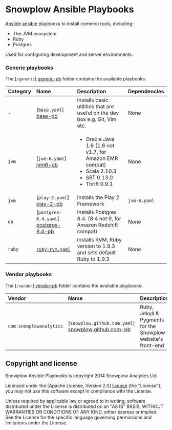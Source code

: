 # Snowplow Ansible Playbooks

[Ansible] [ansible] playbooks to install common tools, including:

* The JVM ecosystem
* Ruby
* Postgres

Used for configuring development and server environments.

### Generic playbooks

The [`/generic`] [generic-pb] folder contains the available playbooks:

| Category   | Name                                | Description                                                                      | Dependencies |
|:-----------|:------------------------------------|:---------------------------------------------------------------------------------|:-------------|
| -          | [`base.yaml`] [base-pb]             | Installs basic utilities that are useful on the dev box e.g. Git, Vim etc.       | None         |
| `jvm`      | [`jvm-6.yaml`] [jvm6-pb]            | <ul><li>Oracle Java 1.6 (1.6 not v1.7, for Amazon EMR compat)</li><li>Scala 2.10.3</li><li>SBT 0.13.0</li><li>Thrift 0.9.1</li></ul> | None         |
| `jvm`      | [`play-2.yaml`] [play-2-pb]         | Installs the Play 2 Framework                                                    | `jvm-6.yaml` |
| `db`       | [`postgres-8.4.yaml`] [postgres-8.4-pb] | Installs Postgres 8.4. (8.4 not 9, for Amazon Redshift compat)         | None         |
| `ruby`     | [`ruby-rvm.yaml`][ruby-rvm-pb]      | Installs RVM, Ruby version to 1.9.3 and sets default Ruby to 1.9.3               | None         |

### Vendor playbooks

The [`/vendor`] [vendor-pb] folder contains the available playbooks:

| Vendor                  | Name                                                  | Description                                                  | Dependencies |
|:------------------------|:------------------------------------------------------|:-------------------------------------------------------------|:-------------|
| `com.snowplowanalytics` | [`snowplow.github.com.yaml`] [snowplow.github.com-pb] | Ruby, Jekyll & Pygments for the Snowplow website's front-end | `ruby`       |

## Copyright and license

Snowplow Ansible Playbooks is copyright 2014 Snowplow Analytics Ltd.

Licensed under the [Apache License, Version 2.0] [license] (the "License");
you may not use this software except in compliance with the License.

Unless required by applicable law or agreed to in writing, software
distributed under the License is distributed on an "AS IS" BASIS,
WITHOUT WARRANTIES OR CONDITIONS OF ANY KIND, either express or implied.
See the License for the specific language governing permissions and
limitations under the License.

[ansible]: http://www.ansibleworks.com/

[snowplow]: http://snowplowanalytics.com


[generic-pb]: /snowplow/dev-environment/blob/master/generic
[vendor-pb]: /snowplow/dev-environment/blob/master/vendor

[base-pb]: /snowplow/dev-environment/blob/master/generic/base.yaml
[jvm6-pb]: /snowplow/dev-environment/blob/master/generic/jvm/jvm-6.yaml
[play-2-pb]: /snowplow/dev-environment/blob/master/generic/jvm/play-2.yaml
[postgres-8.4-pb]: /snowplow/dev-environment/blob/master/generic/db/postgres-8.4.yaml
[ruby-rvm-pb]: /snowplow/dev-environment/blob/master/generic/ruby/ruby-rvm.yaml

[snowplow.github.com-pb]: /snowplow/dev-environment/blob/master/vendor/com.snowplowanalytics/snowplow.github.com.yaml

[license]: http://www.apache.org/licenses/LICENSE-2.0
